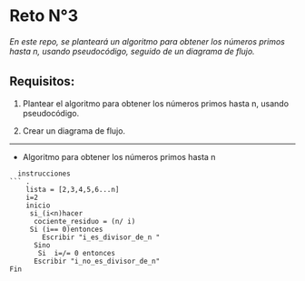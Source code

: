 # Reto N°3
###### <p> En este repo, se planteará un algoritmo para obtener los números primos hasta n, usando pseudocódigo, seguido de un diagrama de flujo.

## Requisitos:
1.  Plantear el algoritmo para obtener los números primos hasta n, usando pseudocódigo.

2.  Crear un diagrama de flujo.


------------
- Algoritmo para obtener los números primos hasta n

```pseudocode
  instrucciones
``` .
    lista = [2,3,4,5,6...n]
	i=2
	inicio
	 si_(i<n)hacer
	  cociente_residuo = (n/ i)
     Si (i== 0)entonces
        Escribir "i_es_divisor_de_n "
      Sino
       Si  i=/= 0 entonces
      Escribir "i_no_es_divisor_de_n"
Fin
